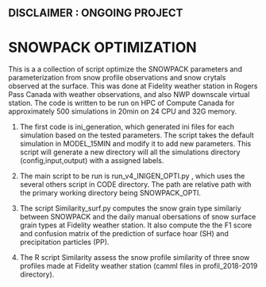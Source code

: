 ## DISCLAIMER : ONGOING PROJECT

# SNOWPACK OPTIMIZATION
This is a a collection of script optimize the SNOWPACK parameters and parameterization from snow profile observations and snow crytals observed at the surface.
This was done at Fidelity weather station in Rogers Pass Canada with weather observations, and also NWP downscale virtual station. The code is written to be run on HPC of Compute Canada for approximately 500 simulations in 20min on 24 CPU and 32G memory.

1. The first code is ini_generation, which generated ini files for each simulation based on the tested parameters. The script takes the default simulation in MODEL_15MIN and modify it to add new parameters. This script will generate a new directory will all the simulations directory (config,input,output) with a assigned labels.

2. The main script to be run is run_v4_INIGEN_OPTI.py , which uses the several others script in CODE directory. The path are relative path with the primary working directory being SNOWPACK_OPTI.

3. The script Similarity_surf.py computes the snow grain type similariy between SNOWPACK and the daily manual obersations of snow surface grain types at Fidelity weather station. It also compute the the F1 score and confusion matrix of the prediction of surface hoar (SH) and precipitation particles (PP).

4. The R script Similarity assess the snow profile similarity of three snow profiles made at Fidelity weather station (camml files in profil_2018-2019 directory).
